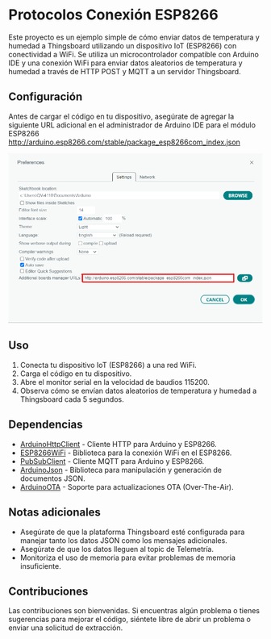 # Protocolos Conexión ESP8266
Este proyecto es un ejemplo simple de cómo enviar datos de temperatura y humedad a Thingsboard utilizando un dispositivo IoT (ESP8266) con conectividad a WiFi. Se utiliza un microcontrolador compatible con Arduino IDE y una conexión WiFi para enviar datos aleatorios de temperatura y humedad a través de HTTP POST y MQTT a un servidor Thingsboard.

## Configuración
Antes de cargar el código en tu dispositivo, asegúrate de agregar la siguiente URL adicional en el administrador de Arduino IDE para el módulo ESP8266 http://arduino.esp8266.com/stable/package_esp8266com_index.json

![Imagen URL](https://github.com/Nicolas-Pico/ProtocolosConexion/blob/main/Arduino_URL.png)

## Uso
1. Conecta tu dispositivo IoT (ESP8266) a una red WiFi.
2. Carga el código en tu dispositivo.
3. Abre el monitor serial en la velocidad de baudios 115200.
4. Observa cómo se envían datos aleatorios de temperatura y humedad a Thingsboard cada 5 segundos.
   
## Dependencias
- [ArduinoHttpClient](https://github.com/arduino-libraries/ArduinoHttpClient) - Cliente HTTP para Arduino y ESP8266.
- [ESP8266WiFi](https://github.com/esp8266/Arduino) - Biblioteca para la conexión WiFi en el ESP8266.
- [PubSubClient](https://github.com/knolleary/pubsubclient) - Cliente MQTT para Arduino y ESP8266.
- [ArduinoJson](https://github.com/bblanchon/ArduinoJson) - Biblioteca para manipulación y generación de documentos JSON.
- [ArduinoOTA](https://github.com/esp8266/Arduino/tree/master/libraries/ArduinoOTA) - Soporte para actualizaciones OTA (Over-The-Air).


## Notas adicionales

- Asegúrate de que la plataforma Thingsboard esté configurada para manejar tanto los datos JSON como los mensajes adicionales.
- Asegúrate de que los datos lleguen al topic de Telemetría.
- Monitoriza el uso de memoria para evitar problemas de memoria insuficiente.

## Contribuciones
Las contribuciones son bienvenidas. Si encuentras algún problema o tienes sugerencias para mejorar el código, siéntete libre de abrir un problema o enviar una solicitud de extracción.
